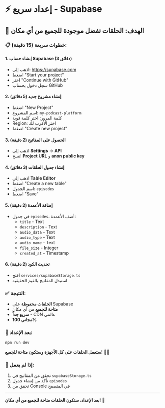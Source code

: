 # ⚡ إعداد سريع - Supabase

## 🎯 الهدف: الحلقات تفضل موجودة للجميع من أي مكان

### 📋 **خطوات سريعة (15 دقيقة):**

#### **1. إنشاء حساب Supabase (3 دقائق)**
- اذهب إلى: https://supabase.com
- اضغط "Start your project"
- اختر "Continue with GitHub"
- سجل دخول بحساب GitHub

#### **2. إنشاء مشروع جديد (5 دقائق)**
- اضغط "New Project"
- اسم المشروع: `my-podcast-platform`
- كلمة المرور: اختر كلمة قوية
- Region: اختر الأقرب لك
- اضغط "Create new project"

#### **3. الحصول على المفاتيح (2 دقيقة)**
- اذهب إلى **Settings** → **API**
- انسخ **Project URL** و **anon public key**

#### **4. إنشاء جدول الحلقات (3 دقائق)**
- اذهب إلى **Table Editor**
- اضغط "Create a new table"
- اسم الجدول: `episodes`
- اضغط "Save"

#### **5. إضافة الأعمدة (2 دقيقة)**
- في جدول `episodes`، أضف الأعمدة:
  - `title` - Text
  - `description` - Text
  - `audio_data` - Text
  - `audio_type` - Text
  - `audio_name` - Text
  - `file_size` - Integer
  - `created_at` - Timestamp

#### **6. تحديث الكود (2 دقيقة)**
- افتح `services/supabaseStorage.ts`
- استبدل المفاتيح بالقيم الحقيقية

### ✅ **النتيجة:**
- **الحلقات محفوظة** على Supabase
- **متاحة للجميع** من أي مكان
- **سريع جداً** - CDN عالمي
- **مجاني 100%**

### 🚀 **بعد الإعداد:**
```bash
npm run dev
```

**ستعمل الحلقات على كل الأجهزة وستكون متاحة للجميع!** 🎵✨

### 🔧 **إذا لم يعمل:**
1. تحقق من المفاتيح في `supabaseStorage.ts`
2. تأكد من إنشاء جدول `episodes`
3. تحقق من Console في المتصفح

---

**بعد الإعداد، ستكون الحلقات متاحة للجميع من أي مكان!** 🎉
